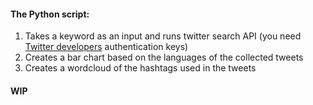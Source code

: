 #### The Python script:
1. Takes a keyword as an input and runs twitter search API (you need [Twitter developers](https://developer.twitter.com/en) authentication keys)
2. Creates a bar chart based on the languages of the collected tweets
3. Creates a wordcloud of the hashtags used in the tweets

#### WIP
